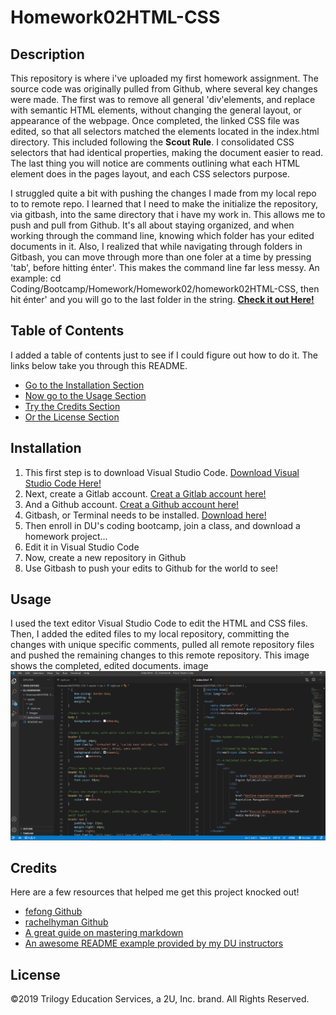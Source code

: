 # Homework02HTML-CSS

## Description
This repository is where i've uploaded my first homework assignment. The source code was originally pulled from Github, where several key changes were made. The first was to remove all general 'div'elements, and replace with semantic HTML elements, without changing the general layout, or appearance of the webpage. Once completed, the linked CSS file was edited, so that all selectors matched the elements located in the index.html directory. This included following the **Scout Rule**. I consolidated CSS selectors that had identical properties, making the document easier to read. The last thing you will notice are comments outlining what each HTML element does in the pages layout, and each CSS selectors purpose. 

I struggled quite a bit with pushing the changes I made from my local repo to to remote repo. I learned that I need to make the initialize the repository, via gitbash, into the same directory that i have my work in. This allows me to push and pull from Github. It's all about staying organized, and when working through the command line, knowing which folder has your edited documents in it. Also, I realized that while navigating through folders in Gitbash, you can move through more than one foler at a time by pressing 'tab', before hitting énter'. This makes the command line far less messy. An example: cd Coding/Bootcamp/Homework/Homework02/homework02HTML-CSS, then hit énter' and you will go to the last folder in the string. 
**[Check it out Here!](https://raseward14.github.io/Homework02HTML-CSS/)**

## Table of Contents
I added a table of contents just to see if I could figure out how to do it. The links below take you through this README.
* [Go to the Installation Section](#installation)
* [Now go to the Usage Section](#usage)
* [Try the Credits Section](#credits)
* [Or the License Section](#license)

## Installation
1. This first step is to download Visual Studio Code. [Download Visual Studio Code Here!](https://code.visualstudio.com/Download)
1. Next, create a Gitlab account. [Creat a Gitlab account here!](https://about.gitlab.com/)
1. And a Github account. [Creat a Github account here!](https://github.com/)
1. Gitbash, or Terminal needs to be installed. [Download here!](https://git-scm.com/downloads)
1. Then enroll in DU's coding bootcamp, join a class, and download a homework project...
1. Edit it in Visual Studio Code
1. Now, create a new repository in Github
1. Use Gitbash to push your edits to Github for the world to see!
## Usage
I used the text editor Visual Studio Code to edit the HTML and CSS files. Then, I added the edited files to my local repository, committing the changes with unique specific comments, pulled all remote repository files and pushed the remaining changes to this remote repository. This image shows the completed, edited documents.
image
![visual studio code image](assets/images/vsc.png)

## Credits
Here are a few resources that helped me get this project knocked out!
* [fefong Github](https://github.com/fefong/markdown_readme#Getting-started-with-Markdown)
* [rachelhyman Github](https://gist.github.com/rachelhyman/b1f109155c9dafffe618#real-cool-heading)
* [A great guide on mastering markdown](https://guides.github.com/features/mastering-markdown/)
* [An awesome README example provided by my DU instructors](https://github.com/microsoft/vscode)

## License
©2019 Trilogy Education Services, a 2U, Inc. brand. All Rights Reserved.

